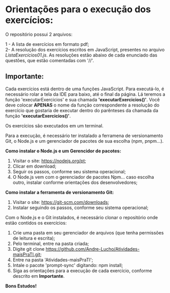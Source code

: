 # Orientações para o execução dos exercícios:

O repositório possui 2 arquivos:

1 - A lista de exercícios em formato pdf;  
2- A resolução dos exercícios escritos em JavaScript, presentes no arquivo _ListaExercícios01.js_.
As resoluções estão abaixo de cada enunciado das questões, que estão comentadas com '//'.

## Importante:

Cada exercícios está dentro de uma funções JavaScript.
Para executá-lo, é necessário rolar a tela da IDE para baixo, até o final da página.
Lá teremos a função 'executarExercicios' e sua chamada **'executarExercicios()'**.
Você deve colocar **APENAS** o nome da função correspondente a resolução do exercício que gostaria de executar dentro do parênteses da chamada da função **'executarExercicios()'**.

Os exercícios são executados em um terminal.

Para a execução, é necessário ter instalado a ferramena de versionamento Git, o Node.js e um gerenciador de pacotes de sua escolha (npm, pnpm...).

**Como instalar o Node.js e um Gerencidor de pacotes:**

1. Visitar o site: https://nodejs.org/pt;
2. Clicar em download;
3. Seguir os passos, conforme seu sistema operacional;
4. O Node.js vem com o gerenciador de pacotes Npm... caso escolha outro, instalar conforme orientações dos desenvolvedores;

**Como instalar a ferramenta de versionamento Git:**

1.  Visitar o site: https://git-scm.com/downloads;
2.  Instalar seguindo os passos, conforme seu sistema operacional;

Com o Node.js e o Git instalados, é necessário clonar o repositório onde estão contidos os exercícios:

1. Crie uma pasta em seu gerenciador de arquivos (que tenha permissões de leitura e escrita);
2. Pelo terminal, entre na pasta criada;
3. Digite git clone https://github.com/Andre-Lucho/Atividades-maisPraTI.git;
4. Entre na pasta 'Atividades-maisPraTI';
5. Intale o pacote 'prompt-sync' digitando: npm install;
6. Siga as orientações para a execução de cada exercício, conforme descrito em **Importante**.

     
**Bons Estudos!**
